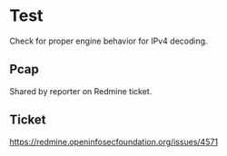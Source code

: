# Test

Check for proper engine behavior for IPv4 decoding.

## Pcap

Shared by reporter on Redmine ticket.

## Ticket

https://redmine.openinfosecfoundation.org/issues/4571

